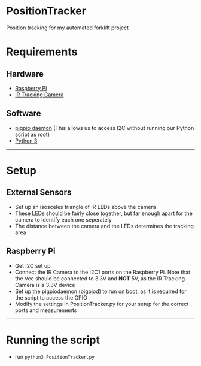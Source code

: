 # PositionTracker
Position tracking for my automated forklift project

# Requirements
## Hardware
- [Raspberry Pi](http://www.raspberrypi.org)
- [IR Tracking Camera](http://www.robotshop.com/en/ir-tracking-camera.html)

## Software
- [pigpio daemon](http://abyz.co.uk/rpi/pigpio/) (This allows us to access I2C without running our Python script as root)
- [Python 3](https://www.python.org/downloads/)

---

# Setup
## External Sensors
- Set up an isosceles triangle of IR LEDs above the camera
- These LEDs should be fairly close together, but far enough apart for the camera to identify each one seperately
- The distance between the camera and the LEDs determines the tracking area

## Raspberry Pi
- Get I2C set up
- Connect the IR Camera to the I2C1 ports on the Raspberry Pi. Note that the Vcc should be connected to 3.3V and **NOT** 5V, as the IR Tracking Camera is a 3.3V device
- Set up the pigpiodaemon (pigpiod) to run on boot, as it is required for the script to access the GPIO
- Modify the settings in PositionTracker.py for your setup for the correct ports and measurements

---

# Running the script
- run ```python3 PositionTracker.py```
